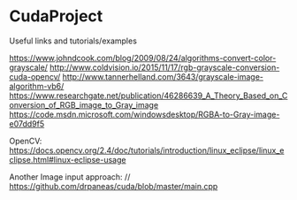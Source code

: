 # CudaProject


Useful links and tutorials/examples

https://www.johndcook.com/blog/2009/08/24/algorithms-convert-color-grayscale/
http://www.coldvision.io/2015/11/17/rgb-grayscale-conversion-cuda-opencv/
http://www.tannerhelland.com/3643/grayscale-image-algorithm-vb6/
https://www.researchgate.net/publication/46286639_A_Theory_Based_on_Conversion_of_RGB_image_to_Gray_image
https://code.msdn.microsoft.com/windowsdesktop/RGBA-to-Gray-image-e07dd9f5

OpenCV:
https://docs.opencv.org/2.4/doc/tutorials/introduction/linux_eclipse/linux_eclipse.html#linux-eclipse-usage

Another Image input approach:
// https://github.com/drpaneas/cuda/blob/master/main.cpp
